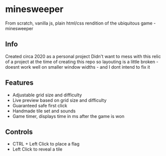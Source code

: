 # minesweeper
From scratch, vanilla js, plain html/css rendition of the ubiquitous game - minesweeper

## Info
Created circa 2020 as a personal project
Didn't want to mess with this relic of a project at the time of creating this repo so layouting is a little broken - doesnt work well on smaller window widths - and I dont intend to fix it

## Features
- Adjustable grid size and difficulty
- Live preview based on grid size and difficulty
- Guaranteed safe first click
- Handmade tile set and sounds
- Game timer, displays time in ms after the game is won

## Controls
- CTRL + Left Click to place a flag
- Left Click to reveal a tile
